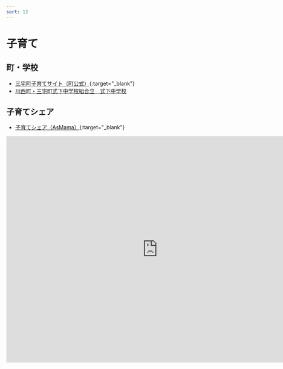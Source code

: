 ```yaml
---
sort: 12
---
```


# 子育て

## 町・学校
- [三宅町子育てサイト（町公式）](https://www.town.miyake.lg.jp/kosodate/index.html){:target="_blank"}
- [川西町・三宅町式下中学校組合立　式下中学校](https://shikige-jh.edumap.jp/)

## 子育てシェア
- [子育てシェア（AsMama）](https://kosodate-share.asmama.jp/organizations/14){:target="_blank"}

<iframe src="https://calendar.google.com/calendar/embed?src=miyakeyotei@gmail.com&ctz=Asia%2FTokyo" style="border: 0" width="800" height="600" frameborder="0" scrolling="no"></iframe>
